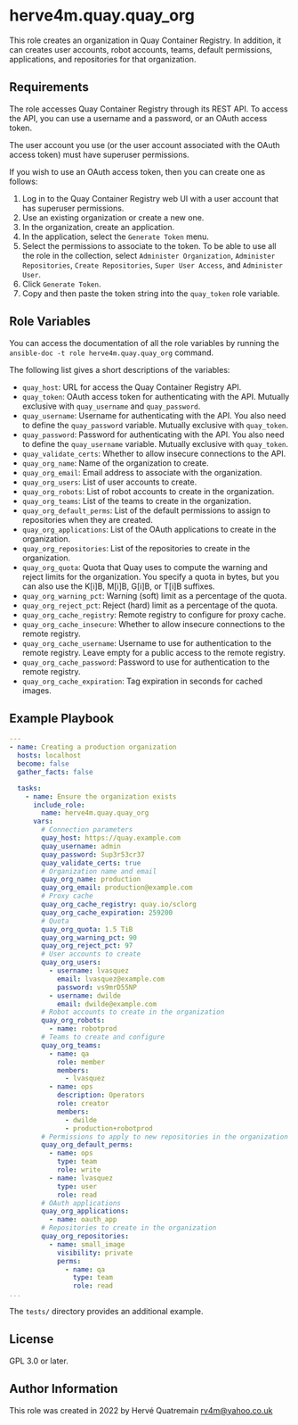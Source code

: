 herve4m.quay.quay_org
=========

This role creates an organization in Quay Container Registry.
In addition, it can creates user accounts, robot accounts, teams, default permissions, applications, and repositories for that organization.


Requirements
------------

The role accesses Quay Container Registry through its REST API.
To access the API, you can use a username and a password, or an OAuth access token.

The user account you use (or the user account associated with the OAuth access token) must have superuser permissions.

If you wish to use an OAuth access token, then you can create one as follows:

1. Log in to the Quay Container Registry web UI with a user account that has superuser permissions.
2. Use an existing organization or create a new one.
3. In the organization, create an application.
4. In the application, select the `Generate Token` menu.
5. Select the permissions to associate to the token.
   To be able to use all the role in the collection, select `Administer Organization`, `Administer Repositories`, `Create Repositories`, `Super User Access`, and `Administer User`.
6. Click `Generate Token`.
7. Copy and then paste the token string into the `quay_token` role variable.


Role Variables
--------------

You can access the documentation of all the role variables by running the `ansible-doc -t role herve4m.quay.quay_org` command.

The following list gives a short descriptions of the variables:

* `quay_host`: URL for access the Quay Container Registry API.
* `quay_token`: OAuth access token for authenticating with the API.
  Mutually exclusive with `quay_username` and `quay_password`.
* `quay_username`: Username for authenticating with the API.
  You also need to define the `quay_password` variable.
  Mutually exclusive with `quay_token`.
* `quay_password`: Password for authenticating with the API.
  You also need to define the `quay_username` variable.
  Mutually exclusive with `quay_token`.
* `quay_validate_certs`: Whether to allow insecure connections to the API.
* `quay_org_name`: Name of the organization to create.
* `quay_org_email`: Email address to associate with the organization.
* `quay_org_users`: List of user accounts to create.
* `quay_org_robots`: List of robot accounts to create in the organization.
* `quay_org_teams`: List of the teams to create in the organization.
* `quay_org_default_perms`: List of the default permissions to assign to repositories when they are created.
* `quay_org_applications`: List of the OAuth applications to create in the organization.
* `quay_org_repositories`: List of the repositories to create in the organization.
* `quay_org_quota`: Quota that Quay uses to compute the warning and reject limits for the organization.
  You specify a quota in bytes, but you can also use the K[i]B, M[i]B, G[i]B, or T[i]B suffixes.
* `quay_org_warning_pct`: Warning (soft) limit as a percentage of the quota.
* `quay_org_reject_pct`: Reject (hard) limit as a percentage of the quota.
* `quay_org_cache_registry`: Remote registry to configure for proxy cache.
* `quay_org_cache_insecure`: Whether to allow insecure connections to the remote registry.
* `quay_org_cache_username`: Username to use for authentication to the remote registry.
  Leave empty for a public access to the remote registry.
* `quay_org_cache_password`: Password to use for authentication to the remote registry.
* `quay_org_cache_expiration`: Tag expiration in seconds for cached images.


Example Playbook
----------------

```yaml
---
- name: Creating a production organization
  hosts: localhost
  become: false
  gather_facts: false

  tasks:
    - name: Ensure the organization exists
      include_role:
        name: herve4m.quay.quay_org
      vars:
        # Connection parameters
        quay_host: https://quay.example.com
        quay_username: admin
        quay_password: Sup3r53cr37
        quay_validate_certs: true
        # Organization name and email
        quay_org_name: production
        quay_org_email: production@example.com
        # Proxy cache
        quay_org_cache_registry: quay.io/sclorg
        quay_org_cache_expiration: 259200
        # Quota
        quay_org_quota: 1.5 TiB
        quay_org_warning_pct: 90
        quay_org_reject_pct: 97
        # User accounts to create
        quay_org_users:
          - username: lvasquez
            email: lvasquez@example.com
            password: vs9mrD55NP
          - username: dwilde
            email: dwilde@example.com
        # Robot accounts to create in the organization
        quay_org_robots:
          - name: robotprod
        # Teams to create and configure
        quay_org_teams:
          - name: qa
            role: member
            members:
              - lvasquez
          - name: ops
            description: Operators
            role: creator
            members:
              - dwilde
              - production+robotprod
        # Permissions to apply to new repositories in the organization
        quay_org_default_perms:
          - name: ops
            type: team
            role: write
          - name: lvasquez
            type: user
            role: read
        # OAuth applications
        quay_org_applications:
          - name: oauth_app
        # Repositories to create in the organization
        quay_org_repositories:
          - name: small_image
            visibility: private
            perms:
              - name: qa
                type: team
                role: read
...
```

The `tests/` directory provides an additional example.


License
-------

GPL 3.0 or later.


Author Information
------------------

This role was created in 2022 by Hervé Quatremain <rv4m@yahoo.co.uk>
